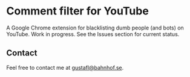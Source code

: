 # Comment filter for YouTube

A Google Chrome extension for blacklisting dumb people (and bots) on YouTube. Work in
progress. See the Issues section for current status.

## Contact

Feel free to contact me at [gustafl@bahnhof.se](mailto:gustafl@bahnhof.se).
